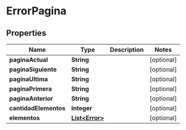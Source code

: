 

# ErrorPagina


## Properties

| Name | Type | Description | Notes |
|------------ | ------------- | ------------- | -------------|
|**paginaActual** | **String** |  |  [optional] |
|**paginaSiguiente** | **String** |  |  [optional] |
|**paginaUltima** | **String** |  |  [optional] |
|**paginaPrimera** | **String** |  |  [optional] |
|**paginaAnterior** | **String** |  |  [optional] |
|**cantidadElementos** | **Integer** |  |  [optional] |
|**elementos** | [**List&lt;Error&gt;**](Error.md) |  |  [optional] |



